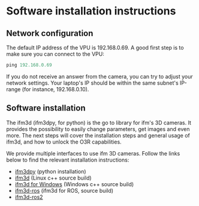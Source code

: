# Software installation instructions

## Network configuration
The default IP address of the VPU is 192.168.0.69. A good first step is to make sure you can connect to the VPU:


```python
ping 192.168.0.69
```

If you do not receive an answer from the camera, you can try to adjust your network settings. Your laptop's IP should be within the same subnet's IP-range (for instance, 192.168.0.10).

## Software installation

The ifm3d (ifm3dpy, for python) is the go to library for ifm's 3D cameras. It provides the possibility to easily change parameters, get images and even more. The next steps will cover the installation steps and general usage of ifm3d, and how to unlock the O3R capabilities. 

We provide multiple interfaces to use ifm 3D cameras. Follow the links below to find the relevant installation instructions:
- [ifm3dpy](ifm3d/doc/sphinx/content/installation_instructions/install_py:Python%20installation) (python installation)
- [ifm3d](ifm3d/doc/sphinx/content/installation_instructions/source_build:Installing%20ifm3d%20from%20source) (Linux c++ source build)
- [ifm3d for Windows](ifm3d/doc/sphinx/content/installation_instructions/windows:Building%20ifm3d%20from%20source%20on%20Windows) (Windows c++ source build)
- [ifm3d-ros](ROS/ifm3d-ros/README:Building%20and%20installing%20the%20software) (ifm3d for ROS, source build)
- [ifm3d-ros2](ROS/ifm3d-ros2/README:Building%20and%20Installing%20the%20Software)
